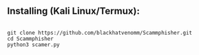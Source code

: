 ## Installing (Kali Linux/Termux):

```

git clone https://github.com/blackhatvenomm/Scammphisher.git
cd Scammphisher
python3 scamer.py

